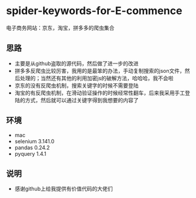 # spider-keywords-for-E-commence
电子商务网站：京东，淘宝，拼多多的爬虫集合

## 思路

+ 主要是从github盗取的源代码，然后做了进一步的改进
+ 拼多多反爬虫比较厉害，我用的是最笨的办法，手动复制搜索的json文件，然后处理的；当然还有其他的利用加密js的破解方法，哈哈哈，我不会啦
+ 京东的没有反爬虫机制，搜索关键字的时候不需要登陆
+ 淘宝的有反爬虫机制，在滑动验证操作的时候经常性翻车，后来我采用手工登陆的方式，然后就可以通过关键字得到我想要的内容了

## 环境

+ mac
+ selenium                           3.141.0
+ pandas                             0.24.2
+ pyquery                            1.4.1

## 说明

+ 感谢github上给我提供有价值代码的大佬们

